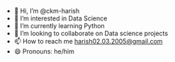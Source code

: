 - 👋 Hi, I’m @ckm-harish
- 👀 I’m interested in Data Science
- 🌱 I’m currently learning Python
- 💞️ I’m looking to collaborate on Data science projects
- 📫 How to reach me harish02.03.2005@gmail.com
- 😄 Pronouns: he/him
  

<!---
ckm-harish/ckm-harish is a ✨ special ✨ repository because its `README.md` (this file) appears on your GitHub profile.
You can click the Preview link to take a look at your changes.
--->
